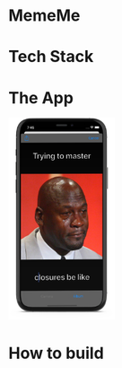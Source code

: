#  MemeMe

# Tech Stack 

# The App

 <img src="https://github.com/MoSourang/Udacity_IOS_Nanodegree/blob/master/MemeMe%201.0/screenshots/Meme%20Editor.png" width="190" height="360">
 
# How to build 


 
